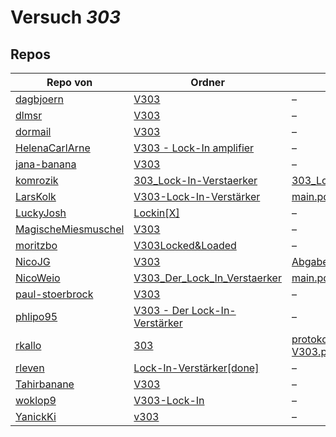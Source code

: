 # Versuch *303*

## Repos

|                     Repo von                     |                                                            Ordner                                                            |                                                                                                                              PDFs                                                                                                                               |
|--------------------------------------------------|------------------------------------------------------------------------------------------------------------------------------|-----------------------------------------------------------------------------------------------------------------------------------------------------------------------------------------------------------------------------------------------------------------|
|[dagbjoern](../repo/dagbjoern)                    |[V303](https://github.com/dagbjoern/AP-Physik/tree/master/V303)                                                               |–                                                                                                                                                                                                                                                                |
|[dlmsr](../repo/dlmsr)                            |[V303](https://github.com/dlmsr/praktikum/tree/master/V303)                                                                   |–                                                                                                                                                                                                                                                                |
|[dormail](../repo/dormail)                        |[V303](https://github.com/dormail/ap/tree/main/V303)                                                                          |–                                                                                                                                                                                                                                                                |
|[HelenaCarlArne](../repo/HelenaCarlArne)          |[V303 - Lock-In amplifier](https://github.com/HelenaCarlArne/ProtokolleAP/tree/master/V303%20-%20Lock-In%20amplifier)         |–                                                                                                                                                                                                                                                                |
|[jana-banana](../repo/jana-banana)                |[V303](https://github.com/jana-banana/AP-2020/tree/main/we%20did%20that/V303)                                                 |–                                                                                                                                                                                                                                                                |
|[komrozik](../repo/komrozik)                      |[303_Lock-In-Verstaerker](https://github.com/komrozik/AP2019/tree/master/303_Lock-In-Verstaerker)                             |[303_Lock_In_Verstärker.pdf](https://docs.google.com/viewer?url=https://raw.githubusercontent.com/komrozik/AP2019/master/303_Lock-In-Verstaerker/303_Lock_In_Verst%C3%A4rker.pdf)                                                                                |
|[LarsKolk](../repo/LarsKolk)                      |[V303-Lock-In-Verstärker](https://github.com/LarsKolk/Anfaengerpraktikum/tree/master/V303-Lock-In-Verst%C3%A4rker)            |[main.pdf](https://docs.google.com/viewer?url=https://raw.githubusercontent.com/LarsKolk/Anfaengerpraktikum/master/V303-Lock-In-Verst%C3%A4rker/main.pdf)                                                                                                        |
|[LuckyJosh](../repo/LuckyJosh)                    |[Lockin[X]](https://github.com/LuckyJosh/APPhysik/tree/master/Lockin[X])                                                      |–                                                                                                                                                                                                                                                                |
|[MagischeMiesmuschel](../repo/MagischeMiesmuschel)|[V303](https://github.com/MagischeMiesmuschel/AnfaengerPraktikum/tree/master/V303)                                            |–                                                                                                                                                                                                                                                                |
|[moritzbo](../repo/moritzbo)                      |[V303Locked&Loaded](https://github.com/moritzbo/anfaenger_praktikum/tree/main/V303Locked&Loaded)                              |–                                                                                                                                                                                                                                                                |
|[NicoJG](../repo/NicoJG)                          |[V303](https://github.com/NicoJG/Anfaengerpraktikum/tree/master/V303)                                                         |[Abgabe.pdf](https://docs.google.com/viewer?url=https://raw.githubusercontent.com/NicoJG/Anfaengerpraktikum/master/V303/Abgabe.pdf)                                                                                                                              |
|[NicoWeio](../repo/NicoWeio)                      |[V303_Der_Lock_In_Verstaerker](https://github.com/NicoWeio/AP/tree/gh-pages/V303_Der_Lock_In_Verstaerker)                     |[main.pdf](https://docs.google.com/viewer?url=https://raw.githubusercontent.com/NicoWeio/AP/gh-pages/V303_Der_Lock_In_Verstaerker/build/main.pdf)                                                                                                                |
|[paul-stoerbrock](../repo/paul-stoerbrock)        |[V303](https://github.com/paul-stoerbrock/Praktikum/tree/master/V303)                                                         |–                                                                                                                                                                                                                                                                |
|[phlipo95](../repo/phlipo95)                      |[V303 - Der Lock-In-Verstärker](https://github.com/phlipo95/AP-Praktikum/tree/master/V303%20-%20Der%20Lock-In-Verst%C3%A4rker)|–                                                                                                                                                                                                                                                                |
|[rkallo](../repo/rkallo)                          |[303](https://github.com/rkallo/APWS1718/tree/master/303)                                                                     |[protokoll_Lars.pdf](https://docs.google.com/viewer?url=https://raw.githubusercontent.com/rkallo/APWS1718/master/303/protokoll_Lars.pdf)<br/>[V303.pdf](https://docs.google.com/viewer?url=https://raw.githubusercontent.com/rkallo/APWS1718/master/303/V303.pdf)|
|[rleven](../repo/rleven)                          |[Lock-In-Verstärker[done]](https://github.com/rleven/richard_joell_Praktikum/tree/master/Lock-In-Verst%C3%A4rker[done])       |–                                                                                                                                                                                                                                                                |
|[Tahirbanane](../repo/Tahirbanane)                |[V303](https://github.com/Tahirbanane/AP/tree/main/V303)                                                                      |–                                                                                                                                                                                                                                                                |
|[woklop9](../repo/woklop9)                        |[V303-Lock-In](https://github.com/woklop9/Anfaengerpraktikum/tree/master/V303-Lock-In)                                        |–                                                                                                                                                                                                                                                                |
|[YanickKi](../repo/YanickKi)                      |[v303](https://github.com/YanickKi/AP_T_Y/tree/main/v303)                                                                     |–                                                                                                                                                                                                                                                                |

